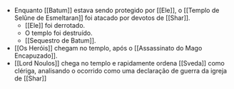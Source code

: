 - Enquanto [[Batum]] estava sendo protegido por [[Ele]], o [[Templo de Selûne de Esmeltaran]] foi atacado por devotos de [[Shar]].
	- [[Ele]] foi derrotado.
	- O templo foi destruído.
	- [[Sequestro de Batum]].
- [[Os Heróis]] chegam no templo, após o [[Assassinato do Mago Encapuzado]].
- [[Lord Noulos]] chega no templo e rapidamente ordena [[Sveda]] como clériga, analisando o ocorrido como uma declaração de guerra da igreja de [[Shar]]